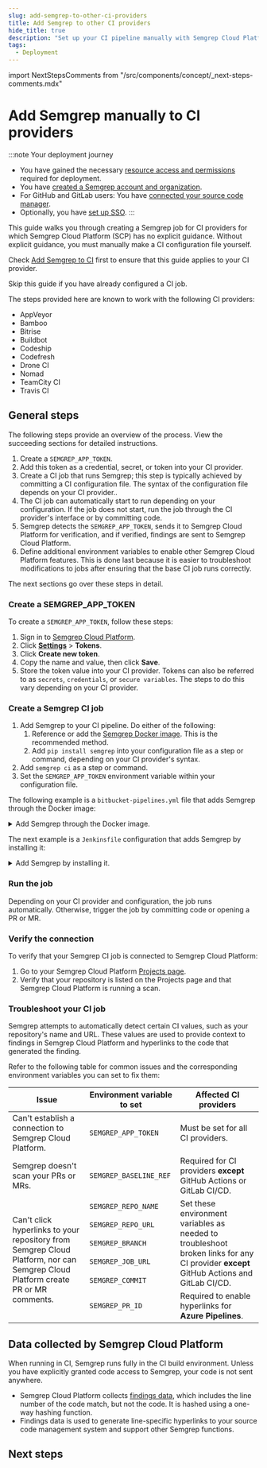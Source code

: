 ```yaml
---
slug: add-semgrep-to-other-ci-providers
title: Add Semgrep to other CI providers
hide_title: true
description: "Set up your CI pipeline manually with Semgrep Cloud Platform for centralized rule and findings management."
tags:
  - Deployment
---
```


import NextStepsComments from "/src/components/concept/_next-steps-comments.mdx"

# Add Semgrep manually to CI providers

:::note Your deployment journey
- You have gained the necessary [resource access and permissions](/deployment/checklist) required for deployment.
- You have [created a Semgrep account and organization](/deployment/create-account-and-orgs).
- For GitHub and GitLab users: You have [connected your source code manager](/deployment/connect-scm).
- Optionally, you have [set up SSO](/deployment/sso).
:::

This guide walks you through creating a Semgrep job for CI providers for which Semgrep Cloud Platform (SCP) has no explicit guidance. Without explicit guidance, you must manually make a CI configuration file yourself.

Check [<i class="fa-regular fa-file-lines"></i> Add Semgrep to CI](/deployment/add-semgrep-to-ci/#guided-setup-for-ci-providers-in-scp) first to ensure that this guide applies to your CI provider.

Skip this guide if you have already configured a CI job.

The steps provided here are known to work with the following CI providers:

* AppVeyor
* Bamboo
* Bitrise
* Buildbot
* Codeship
* Codefresh
* Drone CI
* Nomad
* TeamCity CI
* Travis CI

## General steps

The following steps provide an overview of the process. View the succeeding sections for detailed instructions.

1. Create a `SEMGREP_APP_TOKEN`.
1. Add this token as a credential, secret, or token into your CI provider.
1. Create a CI job that runs Semgrep; this step is typically achieved by committing a CI configuration file. The syntax of the configuration file depends on your CI provider..
1. The CI job can automatically start to run depending on your configuration. If the job does not start, run the job through the CI provider's interface or by committing code.
1. Semgrep detects the `SEMGREP_APP_TOKEN`, sends it to Semgrep Cloud Platform for verification, and if verified, findings are sent to Semgrep Cloud Platform.
1. Define additional environment variables to enable other Semgrep Cloud Platform features. This is done last because it is easier to troubleshoot modifications to jobs after ensuring that the base CI job runs correctly.

The next sections go over these steps in detail.

### Create a SEMGREP_APP_TOKEN

To create a `SEMGREP_APP_TOKEN`, follow these steps:

1. Sign in to [<i class="fas fa-external-link fa-xs"></i> Semgrep Cloud Platform](https://semgrep.dev/login).
2. Click **[<i class="fa-solid fa-gear"></i> Settings](https://semgrep.dev/orgs/-/settings/tokens)** > **Tokens**.
3. Click **Create new token**.
4. Copy the name and value, then click **Save**.
5. Store the token value into your CI provider. Tokens can also be referred to as `secrets`, `credentials`, or `secure variables`. The steps to do this vary depending on your CI provider.

### Create a Semgrep CI job

1. Add Semgrep to your CI pipeline. Do either of the following:
    1. Reference or add the [Semgrep Docker image](https://hub.docker.com/r/semgrep/semgrep). This is the recommended method.
    2. Add `pip install semgrep` into your configuration file as a step or command, depending on your CI provider's syntax.
2. Add `semgrep ci` as a step or command.
3. Set the `SEMGREP_APP_TOKEN` environment variable within your configuration file.

The following example is a `bitbucket-pipelines.yml` file that adds Semgrep through the Docker image:

<details><summary>Add Semgrep through the Docker image.</summary>

```yaml
image: atlassian/default-image:latest

pipelines:
  default:
    - parallel:
      - step:
        name: 'Run Semgrep scan with current branch'
        deployment: dev
        # Reference the Semgrep Docker image:
        image: semgrep/semgrep
        script:
        # You need to set the token as an environment variable
        # (see Create a `SEMGREP_APP_TOKEN` section).
          - export $SEMGREP_APP_TOKEN
          # Run semgrep ci:
          - semgrep ci
```

</details>

The next example is a `Jenkinsfile` configuration that adds Semgrep by installing it:

<details><summary>Add Semgrep by installing it.</summary>

```javascript
pipeline {
  agent any
  stages {
    stage('Semgrep-Scan') {
        environment {
          // You need to set the token as an environment variable
          // (see Create a `SEMGREP_APP_TOKEN` section).
          SEMGREP_APP_TOKEN = credentials('SEMGREP_APP_TOKEN')
        }
      steps {
        // Install and run Semgrep:
        sh 'pip3 install semgrep'
        sh 'semgrep ci'
      }
    }
  }
}
```

</details>

### Run the job

Depending on your CI provider and configuration, the job runs automatically. Otherwise, trigger the job by committing code or opening a PR or MR.

### Verify the connection

To verify that your Semgrep CI job is connected to Semgrep Cloud Platform:

1. Go to your Semgrep Cloud Platform [Projects page](https://semgrep.dev/orgs/-/projects).
2. Verify that your repository is listed on the Projects page and that Semgrep Cloud Platform is running a scan.

### Troubleshoot your CI job

Semgrep attempts to automatically detect certain CI values, such as your repository's name and URL. These values are used to provide context to findings in Semgrep Cloud Platform and hyperlinks to the code that generated the finding.

Refer to the following table for common issues and the corresponding environment variables you can set to fix them:

<table>
<thead>
    <tr>
        <th>Issue</th>
        <th>Environment variable to set</th>
        <th>Affected CI providers</th>
    </tr>
</thead>
<tbody>
    <tr>
        <td>Can't establish a connection to Semgrep Cloud Platform.</td>
        <td><code>SEMGREP_APP_TOKEN</code></td>
        <td>Must be set for all CI providers.</td>
    </tr>
    <tr>
        <td>Semgrep doesn't scan your PRs or MRs.</td>
        <td><code>SEMGREP_BASELINE_REF</code></td>
        <td>Required for CI providers <strong>except</strong> GitHub Actions or GitLab CI/CD.</td>
    </tr>
        <td rowspan="6">Can't click hyperlinks to your repository from Semgrep Cloud Platform, nor can Semgrep Cloud Platform create PR or MR comments.</td>
        <td><code>SEMGREP_REPO_NAME</code></td>
        <td rowspan="5">Set these environment variables as needed to troubleshoot broken links for any CI provider <strong>except</strong> GitHub Actions and GitLab CI/CD.</td>
    <tr>
        <td><code>SEMGREP_REPO_URL</code></td>
    </tr>
    <tr>
        <td><code>SEMGREP_BRANCH</code></td>
    </tr>
    <tr>
        <td><code>SEMGREP_JOB_URL</code></td>
    </tr>
    <tr>
        <td><code>SEMGREP_COMMIT</code></td>
    </tr>
    <tr>
        <td><code>SEMGREP_PR_ID</code></td>
        <td>Required to enable hyperlinks for <strong>Azure Pipelines</strong>.</td>
    </tr>
</tbody>
</table>

## Data collected by Semgrep Cloud Platform

When running in CI, Semgrep runs fully in the CI build environment. Unless you have explicitly granted code access to Semgrep, your code is not sent anywhere.

- Semgrep Cloud Platform collects [findings data](/semgrep-ci/findings-ci), which includes the line number of the code match, but not the code. It is hashed using a one-way hashing function.
- Findings data is used to generate line-specific hyperlinks to your source code management system and support other Semgrep functions.

## Next steps

<NextStepsComments opening_phrase="Set up diff-aware scanning for"/>

